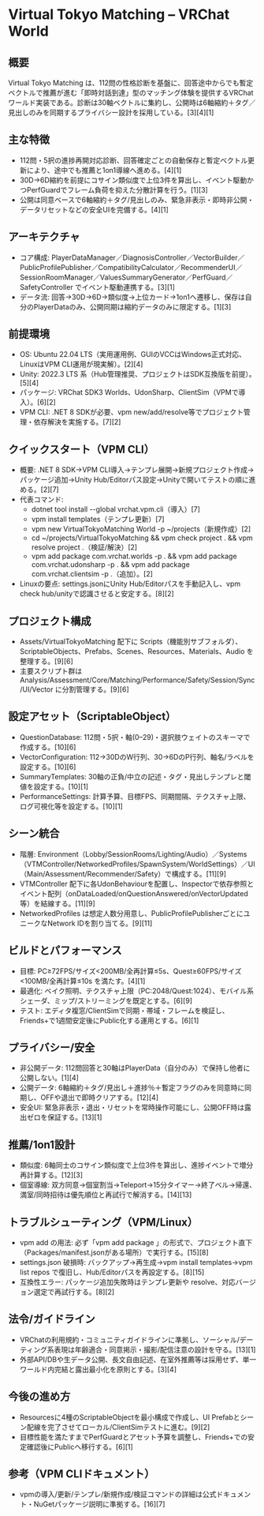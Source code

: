 # Virtual Tokyo Matching – VRChat World

## 概要
Virtual Tokyo Matching は、112問の性格診断を基盤に、回答途中からでも暫定ベクトルで推薦が進む「即時対話到達」型のマッチング体験を提供するVRChatワールド実装である。診断は30軸ベクトルに集約し、公開時は6軸縮約＋タグ／見出しのみを同期するプライバシー設計を採用している。[3][4][1]

## 主な特徴
- 112問・5択の進捗再開対応診断、回答確定ごとの自動保存と暫定ベクトル更新により、途中でも推薦と1on1導線へ進める。[4][1]
- 30D→6D縮約を前提にコサイン類似度で上位3件を算出し、イベント駆動かつPerfGuardでフレーム負荷を抑えた分散計算を行う。[1][3]
- 公開は同意ベースで6軸縮約＋タグ/見出しのみ、緊急非表示・即時非公開・データリセットなどの安全UIを完備する。[4][1]

## アーキテクチャ
- コア構成: PlayerDataManager／DiagnosisController／VectorBuilder／PublicProfilePublisher／CompatibilityCalculator／RecommenderUI／SessionRoomManager／ValuesSummaryGenerator／PerfGuard／SafetyController でイベント駆動連携する。[3][1]
- データ流: 回答→30D→6D→類似度→上位カード→1on1へ遷移し、保存は自分のPlayerDataのみ、公開同期は縮約データのみに限定する。[1][3]

## 前提環境
- OS: Ubuntu 22.04 LTS（実用運用例、GUIのVCCはWindows正式対応、LinuxはVPM CLI運用が現実解）。[2][4]
- Unity: 2022.3 LTS 系（Hub管理推奨、プロジェクトはSDK互換版を前提）。[5][4]
- パッケージ: VRChat SDK3 Worlds、UdonSharp、ClientSim（VPMで導入）。[6][2]
- VPM CLI: .NET 8 SDKが必要、vpm new/add/resolve等でプロジェクト管理・依存解決を実施する。[7][2]

## クイックスタート（VPM CLI）
- 概要: .NET 8 SDK→VPM CLI導入→テンプレ展開→新規プロジェクト作成→パッケージ追加→Unity Hub/Editorパス設定→Unityで開いてテストの順に進める。[2][7]
- 代表コマンド:  
  - dotnet tool install --global vrchat.vpm.cli（導入）[7]
  - vpm install templates（テンプレ更新）[7]
  - vpm new VirtualTokyoMatching World -p ~/projects（新規作成）[2]
  - cd ~/projects/VirtualTokyoMatching && vpm check project . && vpm resolve project .（検証/解決）[2]
  - vpm add package com.vrchat.worlds -p . && vpm add package com.vrchat.udonsharp -p . && vpm add package com.vrchat.clientsim -p .（追加）。[2]
- Linuxの要点: settings.jsonにUnity Hub/Editorパスを手動記入し、vpm check hub/unityで認識させると安定する。[8][2]

## プロジェクト構成
- Assets/VirtualTokyoMatching 配下に Scripts（機能別サブフォルダ）、ScriptableObjects、Prefabs、Scenes、Resources、Materials、Audio を整理する。[9][6]
- 主要スクリプト群はAnalysis/Assessment/Core/Matching/Performance/Safety/Session/Sync/UI/Vector に分割管理する。[9][6]

## 設定アセット（ScriptableObject）
- QuestionDatabase: 112問・5択・軸(0–29)・選択肢ウェイトのスキーマで作成する。[10][6]
- VectorConfiguration: 112→30DのW行列、30→6DのP行列、軸名/ラベルを設定する。[10][6]
- SummaryTemplates: 30軸の正負/中立の記述・タグ・見出しテンプレと閾値を設定する。[10][1]
- PerformanceSettings: 計算予算、目標FPS、同期間隔、テクスチャ上限、ログ可視化等を設定する。[10][1]

## シーン統合
- 階層: Environment（Lobby/SessionRooms/Lighting/Audio）／Systems（VTMController/NetworkedProfiles/SpawnSystem/WorldSettings）／UI（Main/Assessment/Recommender/Safety）で構成する。[11][9]
- VTMController 配下に各UdonBehaviourを配置し、Inspectorで依存参照とイベント配列（onDataLoaded/onQuestionAnswered/onVectorUpdated 等）を結線する。[11][9]
- NetworkedProfiles は想定人数分用意し、PublicProfilePublisherごとにユニークなNetwork IDを割り当てる。[9][11]

## ビルドとパフォーマンス
- 目標: PC≥72FPS/サイズ<200MB/全再計算≤5s、Quest≥60FPS/サイズ<100MB/全再計算≤10s を満たす。[4][1]
- 最適化: ベイク照明、テクスチャ上限（PC:2048/Quest:1024）、モバイル系シェーダ、ミップ/ストリーミングを既定とする。[6][9]
- テスト: エディタ複窓/ClientSimで同期・帯域・フレームを検証し、Friends+で1週間安定後にPublic化する運用とする。[6][1]

## プライバシー/安全
- 非公開データ: 112問回答と30軸はPlayerData（自分のみ）で保持し他者に公開しない。[1][4]
- 公開データ: 6軸縮約＋タグ/見出し＋進捗％＋暫定フラグのみを同意時に同期し、OFFや退出で即時クリアする。[12][4]
- 安全UI: 緊急非表示・退出・リセットを常時操作可能にし、公開OFF時は露出ゼロを保証する。[13][1]

## 推薦/1on1設計
- 類似度: 6軸同士のコサイン類似度で上位3件を算出し、進捗イベントで増分再計算する。[12][3]
- 個室導線: 双方同意→個室割当→Teleport→15分タイマー→終了ベル→帰還、満室/同時招待は優先順位と再試行で解消する。[14][13]

## トラブルシューティング（VPM/Linux）
- vpm add の用法: 必ず「vpm add package <ID>」の形式で、プロジェクト直下（Packages/manifest.jsonがある場所）で実行する。[15][8]
- settings.json 破損時: バックアップ→再生成→vpm install templates→vpm list repos で復旧し、Hub/Editorパスを再設定する。[8][15]
- 互換性エラー: パッケージ追加失敗時はテンプレ更新や resolve、対応バージョン選定で再試行する。[8][2]

## 法令/ガイドライン
- VRChatの利用規約・コミュニティガイドラインに準拠し、ソーシャル/デーティング系表現は年齢適合・同意掲示・撮影/配信注意の設計を守る。[13][1]
- 外部API/DBや生データ公開、長文自由記述、在室外推薦等は採用せず、単一ワールド内完結と露出最小化を原則とする。[3][4]

## 今後の進め方
- Resourcesに4種のScriptableObjectを最小構成で作成し、UI Prefabとシーン配線を完了させてローカル/ClientSimテストに進む。[9][2]
- 目標性能を満たすまでPerfGuardとアセット予算を調整し、Friends+での安定確認後にPublicへ移行する。[6][1]

## 参考（VPM CLIドキュメント）
- vpmの導入/更新/テンプレ/新規作成/検証コマンドの詳細は公式ドキュメント・NuGetパッケージ説明に準拠する。[16][7]

